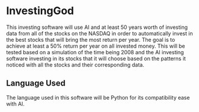 # InvestingGod
This investing software will use AI and at least 50 years worth of investing data from all of the stocks on the NASDAQ in order to automatically invest in the best stocks that will bring the most return per year. The goal is to achieve at least a 50% return per year on all invested money. This will be tested based on a simulation of the time being 2008 and the AI investing software investing in its stocks that it will choose based on the patterns it noticed with all the stocks and their corresponding data.

## Language Used
The language used in this software will be Python for its compatibility ease with AI.
